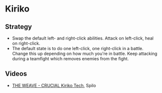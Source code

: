 # Kiriko

## Strategy

- Swap the default left- and right-click abilities. Attack on left-click, heal
  on right-click.
- The default state is to do one left-click, one right-click in a battle. Change
  this up depending on how much you're in battle. Keep attacking during a
  teamfight which removes enemies from the fight.

## Videos

- [THE WEAVE - CRUCIAL Kiriko Tech](https://www.youtube.com/watch?v=snW_t4ZgXTI),
  Spilo
